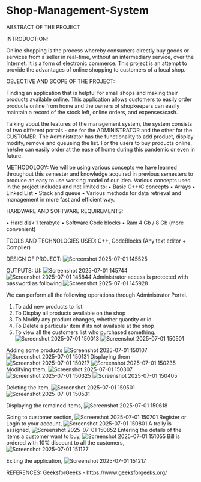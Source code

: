# Shop-Management-System
ABSTRACT OF THE PROJECT 
 
 
INTRODUCTION: 
 
Online shopping is the process whereby consumers directly buy goods or services from a seller 
in real-time, without an intermediary service, over the Internet. It is a form of electronic 
commerce. This project is an attempt to provide the advantages of online shopping to 
customers of a local shop.  
 
OBJECTIVE AND SCOPE OF THE PROJECT: 
 
Finding an application that is helpful for small shops and making their products available 
online. This application allows customers to easily order products online from home and the 
owners of shopkeepers can easily maintain a record of the stock left, online orders, and 
expenses/cash. 
 
Talking about the features of the management system, the system consists of two different 
portals - one for the ADMINISTRATOR and the other for the CUSTOMER. The Administrator 
has the functionality to add product, display modify, remove and queueing the list. 
For the users to buy products online, he/she can easily order at the ease of home during this 
pandemic or even in future.  
 
METHODOLOGY: 
We will be using various concepts we have learned throughout this semester and knowledge 
acquired in previous semesters to produce an easy to use working model of our idea. 
Various concepts used in the project includes and not limited to: 
• Basic C++/C concepts 
• Arrays 
• Linked List 
• Stack and queue 
• Various methods for data retrieval and management in more fast and efficient way. 
 
 
HARDWARE AND SOFTWARE REQUIREMENTS: 
 
• Hard disk    1 terabyte 
• Software      Code blocks 
• Ram            4 Gb / 8 Gb (more convenient) 

TOOLS AND TECHNOLOGIES USED: 
C++, CodeBlocks (Any text editor + Compiler)

DESIGN OF PROJECT:
![Screenshot 2025-07-01 145525](https://github.com/user-attachments/assets/51ba1d6a-710c-488e-8600-9e82a2efb4f1)

OUTPUTS:
UI: ![Screenshot 2025-07-01 145744](https://github.com/user-attachments/assets/67c16f89-1a54-4627-a341-f8642bde0412)
![Screenshot 2025-07-01 145844](https://github.com/user-attachments/assets/0576e48d-ae3b-45db-8209-46e995b40620)
Administrator access is protected with password as following
![Screenshot 2025-07-01 145928](https://github.com/user-attachments/assets/ac2f77da-10a0-41a5-bf57-3923f60d97d4)
 
We can perform all the following operations through Administrator Portal. 
1. To add new products to list. 
2. To Display all products available on the shop 
3. To Modify any product changes, whether quantity or id. 
4. To Delete a particular item if its not available at the shop 
5. To view all the customers list who purchased something.
   ![Screenshot 2025-07-01 150013](https://github.com/user-attachments/assets/c73c6f76-e22c-4306-9b10-8f7f83bce802)
   ![Screenshot 2025-07-01 150501](https://github.com/user-attachments/assets/4cdddd28-4ab1-4e44-b347-db2fc1f7d01e)

Adding some products
![Screenshot 2025-07-01 150107](https://github.com/user-attachments/assets/7deceb71-cd7a-449a-87dd-bbf91cc2692e)
![Screenshot 2025-07-01 150131](https://github.com/user-attachments/assets/f666d7f6-0918-4474-9058-03cc808dbdcb)
Displaying them
![Screenshot 2025-07-01 150217](https://github.com/user-attachments/assets/ae79dc56-4f51-495e-a916-015477ee10d1)
![Screenshot 2025-07-01 150235](https://github.com/user-attachments/assets/2ffa3d1b-38a4-4e80-8fca-889adb28c983)
Modifying them,
![Screenshot 2025-07-01 150307](https://github.com/user-attachments/assets/2920dbf9-7f68-4317-84e3-28264d5cb643)
![Screenshot 2025-07-01 150325](https://github.com/user-attachments/assets/2ca4d7d1-c8b9-49dc-8db6-adad97b69d2a)
![Screenshot 2025-07-01 150405](https://github.com/user-attachments/assets/087213e2-dcf2-431b-801d-9b25dc7329d8)

Deleting the item, 
![Screenshot 2025-07-01 150501](https://github.com/user-attachments/assets/9f8be0ba-78ba-4755-9256-fc8c0889c9f1)
![Screenshot 2025-07-01 150531](https://github.com/user-attachments/assets/3f86f885-9547-4119-8917-ee6f0bb1e4bf)

Displaying the remained items, 
![Screenshot 2025-07-01 150618](https://github.com/user-attachments/assets/16b36d57-4265-4aa3-8d7a-eb3580689e08)

Going to customer section, 
![Screenshot 2025-07-01 150701](https://github.com/user-attachments/assets/0cfa833e-d127-47be-826c-1da9d8c1c433)
Register or Login to your account,
![Screenshot 2025-07-01 150801](https://github.com/user-attachments/assets/497f4eb8-17a6-4450-a7c1-64e40dcb2253)
A trolly is assigned, 
![Screenshot 2025-07-01 150852](https://github.com/user-attachments/assets/004cf64c-e64a-493b-bf43-34444c9f887b)
Entering the details of the items a customer want to buy, 
![Screenshot 2025-07-01 151055](https://github.com/user-attachments/assets/a2da8ada-b451-49d5-bf72-a481707cfb1a)
Bill is ordered with 10% discount to all the customers,
![Screenshot 2025-07-01 151127](https://github.com/user-attachments/assets/e28a6e11-f71b-4238-89a9-dba6dfcf10c0)

Exiting the application,
![Screenshot 2025-07-01 151217](https://github.com/user-attachments/assets/2d5eb664-0f24-45d0-9495-4f95d5cf8b34)

REFERENCES: GeeksforGeeks - https://www.geeksforgeeks.org/
















